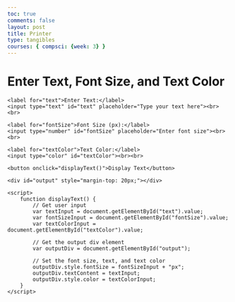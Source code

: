```yaml
---
toc: true
comments: false
layout: post
title: Printer 
type: tangibles
courses: { compsci: {week: 3} }
---
```

<html>
<head>
    <title>Text Display</title>
</head>
<body>
    <h1>Enter Text, Font Size, and Text Color</h1>
    
    <label for="text">Enter Text:</label>
    <input type="text" id="text" placeholder="Type your text here"><br><br>
    
    <label for="fontSize">Font Size (px):</label>
    <input type="number" id="fontSize" placeholder="Enter font size"><br><br>
    
    <label for="textColor">Text Color:</label>
    <input type="color" id="textColor"><br><br>
    
    <button onclick="displayText()">Display Text</button>
    
    <div id="output" style="margin-top: 20px;"></div>
    
    <script>
        function displayText() {
            // Get user input
            var textInput = document.getElementById("text").value;
            var fontSizeInput = document.getElementById("fontSize").value;
            var textColorInput = document.getElementById("textColor").value;
            
            // Get the output div element
            var outputDiv = document.getElementById("output");
            
            // Set the font size, text, and text color
            outputDiv.style.fontSize = fontSizeInput + "px";
            outputDiv.textContent = textInput;
            outputDiv.style.color = textColorInput;
        }
    </script>
</body>
</html>
